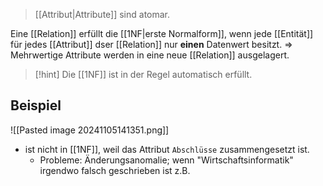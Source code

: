 > [[Attribut|Attribute]] sind atomar.

Eine [[Relation]] erfüllt die [[1NF|erste Normalform]], wenn jede [[Entität]] für jedes [[Attribut]] dser [[Relation]] nur **einen** Datenwert besitzt.
=> Mehrwertige Attribute werden in eine neue [[Relation]] ausgelagert.

> [!hint] Die [[1NF]] ist in der Regel automatisch erfüllt.


## Beispiel
![[Pasted image 20241105141351.png]]

- ist nicht in [[1NF]], weil das Attribut `Abschlüsse` zusammengesetzt ist.
	- Probleme: Änderungsanomalie; wenn "Wirtschaftsinformatik" irgendwo falsch geschrieben ist z.B.
